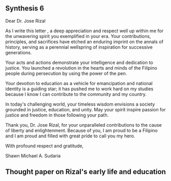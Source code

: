 ## Synthesis 6
Dear Dr. Jose Rizal 

As I write this letter , a deep appreciation and respect well up within me for the unwavering spirit you exemplified in your era. Your contributions, principles, and sacrifices have etched an enduring imprint on the annals of history, serving as a perennial wellspring of inspiration for successive generations.

Your acts and actions demonstrate your intelligence and dedication to justice. You launched a revolution in the hearts and minds of the Filipino people during persecution by using the power of the pen.

Your devotion to education as a vehicle for emancipation and national identity is a guiding star; it has pushed me to work hard on my studies because I know I can contribute to the community and my country. 

In today's challenging world, your timeless wisdom envisions a society grounded in justice, education, and unity. May your spirit inspire passion for justice and freedom in those following your path.

Thank you, Dr. Jose Rizal, for your unparalleled contributions to the cause of liberty and enlightenment. Because of you, I am proud to be a Filipino and I am proud and filled with great pride to call you my hero. 

With profound respect and gratitude,

Shawn Michael A. Sudaria


## Thought paper on Rizal's early life and education
		 